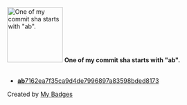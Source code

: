 <img src="https://my-badges.github.io/my-badges/ab-commit.png" alt="One of my commit sha starts with &quot;ab&quot;." title="One of my commit sha starts with &quot;ab&quot;." width="128">
<strong>One of my commit sha starts with &quot;ab&quot;.</strong>
<br><br>

- <a href="https://github.com/eryajf/t/commit/ab7162ea7f35ca9d4de7996897a83598bded8173"><strong>ab</strong>7162ea7f35ca9d4de7996897a83598bded8173</a>


Created by <a href="https://github.com/my-badges/my-badges">My Badges</a>
